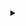 <details closed align="center">
<summary>
<h2><samp></samp></h2>
</summary>
<ul>
    <li><samp>Physical Cosmology, UTas. / Geodetic VLBI, NMA. / AuScope Array,
	UTas.</samp></li>
    <li><samp>I am a physicist trying to hone my coding.</samp><em>...Slowly, slowly.</em></li>
    <li><samp>The repos here are mostly self-assigned studies out of interest, tho' there are some relating to work.</samp> </li>
    <li><samp>Reach out!</samp></li>
</ul>
</details>
